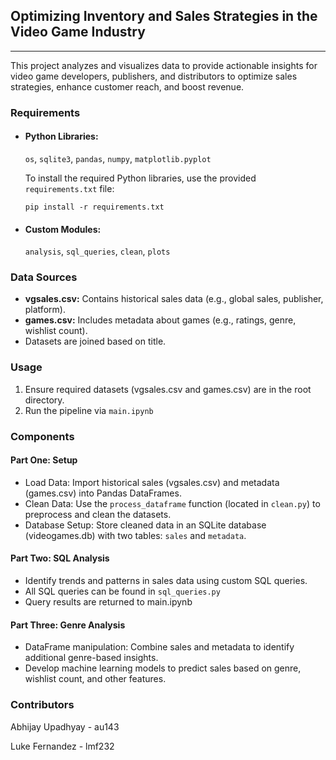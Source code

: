 ## Optimizing Inventory and Sales Strategies in the Video Game Industry
---
This project analyzes and visualizes data to provide actionable insights for video game developers, publishers, and distributors to optimize sales strategies, enhance customer reach, and boost revenue.

### Requirements
- #### Python Libraries:
    ```os```, ```sqlite3```, ```pandas```, ```numpy```, ```matplotlib.pyplot```

    To install the required Python libraries, use the provided ```requirements.txt``` file:
    ```
    pip install -r requirements.txt
    ```
- #### Custom Modules:
    ```analysis```, ```sql_queries```, ```clean```, ```plots```

### Data Sources
- **vgsales.csv:** Contains historical sales data (e.g., global sales, publisher, platform).
- **games.csv:** Includes metadata about games (e.g., ratings, genre, wishlist count).
- Datasets are joined based on title.

### Usage
1. Ensure required datasets (vgsales.csv and games.csv) are in the root directory.
2. Run the pipeline via ```main.ipynb```

### Components
#### Part One: Setup
- Load Data: Import historical sales (vgsales.csv) and metadata (games.csv) into Pandas DataFrames.
- Clean Data: Use the ```process_dataframe``` function (located in ```clean.py```) to preprocess and clean the datasets.
- Database Setup: Store cleaned data in an SQLite database (videogames.db) with two tables: ```sales``` and ```metadata```.

#### Part Two: SQL Analysis
- Identify trends and patterns in sales data using custom SQL queries.
- All SQL queries can be found in ```sql_queries.py```
- Query results are returned to main.ipynb

#### Part Three: Genre Analysis
- DataFrame manipulation: Combine sales and metadata to identify additional genre-based insights.
- Develop machine learning models to predict sales based on genre, wishlist count, and other features.

### Contributors
Abhijay Upadhyay - au143

Luke Fernandez - lmf232
